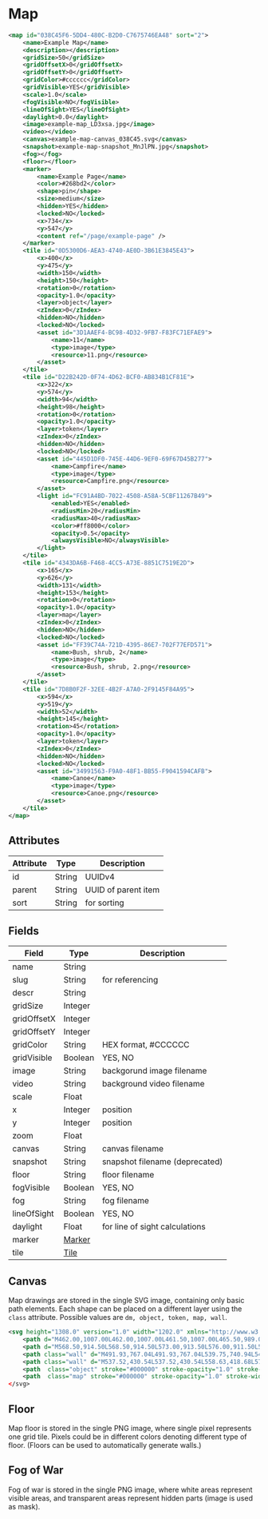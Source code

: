 # Map

```xml
<map id="038C45F6-5DD4-480C-B2D0-C7675746EA48" sort="2">
    <name>Example Map</name>
    <description></description>
    <gridSize>50</gridSize>
    <gridOffsetX>0</gridOffsetX>
    <gridOffsetY>0</gridOffsetY>
    <gridColor>#cccccc</gridColor>
    <gridVisible>YES</gridVisible>
    <scale>1.0</scale>
    <fogVisible>NO</fogVisible>
    <lineOfSight>YES</lineOfSight>
    <daylight>0.0</daylight>
    <image>example-map_LD3xsa.jpg</image>
    <video></video>
    <canvas>example-map-canvas_038C45.svg</canvas>
    <snapshot>example-map-snapshot_MnJlPN.jpg</snapshot>
    <fog></fog>
    <floor></floor>
    <marker>
        <name>Example Page</name>
        <color>#268bd2</color>
        <shape>pin</shape>
        <size>medium</size>
        <hidden>YES</hidden>
        <locked>NO</locked>
        <x>734</x>
        <y>547</y>
        <content ref="/page/example-page" />
    </marker>
    <tile id="0D5300D6-AEA3-4740-AE0D-3B61E3845E43">
        <x>400</x>
        <y>475</y>
        <width>150</width>
        <height>150</height>
        <rotation>0</rotation>
        <opacity>1.0</opacity>
        <layer>object</layer>
        <zIndex>0</zIndex>
        <hidden>NO</hidden>
        <locked>NO</locked>
        <asset id="3D1AAEF4-BC98-4D32-9FB7-F83FC71EFAE9">
            <name>11</name>
            <type>image</type>
            <resource>11.png</resource>
        </asset>
    </tile>
    <tile id="D22B242D-0F74-4D62-BCF0-AB834B1CF81E">
        <x>322</x>
        <y>574</y>
        <width>94</width>
        <height>98</height>
        <rotation>0</rotation>
        <opacity>1.0</opacity>
        <layer>token</layer>
        <zIndex>0</zIndex>
        <hidden>NO</hidden>
        <locked>NO</locked>
        <asset id="445D1DF0-745E-44D6-9EF0-69F67D45B277">
            <name>Campfire</name>
            <type>image</type>
            <resource>Campfire.png</resource>
        </asset>
        <light id="FC91A4BD-7022-4508-A58A-5CBF11267B49">
            <enabled>YES</enabled>
            <radiusMin>20</radiusMin>
            <radiusMax>40</radiusMax>
            <color>#ff8000</color>
            <opacity>0.5</opacity>
            <alwaysVisible>NO</alwaysVisible>
        </light>
    </tile>
    <tile id="4343DA6B-F468-4CC5-A73E-8851C7519E2D">
        <x>165</x>
        <y>626</y>
        <width>131</width>
        <height>153</height>
        <rotation>0</rotation>
        <opacity>1.0</opacity>
        <layer>map</layer>
        <zIndex>0</zIndex>
        <hidden>NO</hidden>
        <locked>NO</locked>
        <asset id="FF39C74A-721D-4395-86E7-702F77EFD571">
            <name>Bush, shrub, 2</name>
            <type>image</type>
            <resource>Bush, shrub, 2.png</resource>
        </asset>
    </tile>
    <tile id="7D8B0F2F-32EE-4B2F-A7A0-2F9145F84A95">
        <x>594</x>
        <y>519</y>
        <width>52</width>
        <height>145</height>
        <rotation>45</rotation>
        <opacity>1.0</opacity>
        <layer>token</layer>
        <zIndex>0</zIndex>
        <hidden>NO</hidden>
        <locked>NO</locked>
        <asset id="34991563-F9A0-48F1-BB55-F9041594CAFB">
            <name>Canoe</name>
            <type>image</type>
            <resource>Canoe.png</resource>
        </asset>
    </tile>
</map>

```

## Attributes

| Attribute | Type | Description |
| --------- | ---- | ----------- |
| id  | String  | UUIDv4 |
| parent  | String  | UUID of parent item |
| sort  | String  | for sorting |

## Fields

| Field  | Type | Description |
| ------ | ---- | ----------- |
| name  | String | |
| slug  | String | for referencing |
| descr  | String | |
| gridSize  | Integer |  |
| gridOffsetX | Integer |  |
| gridOffsetY | Integer |  |
| gridColor | String | HEX format, #CCCCCC |
| gridVisible | Boolean | YES, NO |
| image | String | backgorund image filename |
| video | String | background video filename |
| scale | Float |  |
| x | Integer | position |
| y | Integer | position |
| zoom | Float |  |
| canvas | String | canvas filename |
| snapshot | String | snapshot filename (deprecated) |
| floor | String | floor filename |
| fogVisible | Boolean | YES, NO |
| fog | String | fog filename |
| lineOfSight | Boolean | YES, NO |
| daylight | Float | for line of sight calculations |
| marker | [Marker](marker.md) |  |
| tile | [Tile](tile.md) |  |

## Canvas

Map drawings are stored in the single SVG image, containing only basic path elements. Each shape can be placed on a different layer using the `class` attribute. Possible values are `dm, object, token, map, wall`.

```xml
<svg height="1308.0" version="1.0" width="1202.0" xmlns="http://www.w3.org/2000/svg">
    <path d="M462.00,1007.00L462.00,1007.00L461.50,1007.00L465.50,989.00L481.00,949.50L490.00,930.00L502.50,908.00L509.00,901.50L512.00,901.00L510.50,922.00L495.50,955.00L477.50,998.50L474.00,1009.50L491.00,990.50L518.50,956.50L526.50,947.00L530.00,943.50L526.50,955.50L517.00,974.00L509.00,991.00L503.50,1004.50L503.00,1007.50L536.50,970.00L542.50,965.00L537.00,979.00L530.50,991.50L527.50,999.50L527.50,1001.50L530.00,1001.50L570.00,976.50L585.00,970.50L581.00,980.50L572.00,996.00L568.00,1005.00L567.00,1008.50L581.00,1008.50L598.50,1004.00L609.50,1003.00L615.00,1004.50L615.00,1012.50L609.00,1028.00L599.00,1047.50" fill="none" stroke="#000000" stroke-linecap="round" stroke-linejoin="round" stroke-opacity="1.0" stroke-width="3.0"/>
    <path d="M568.50,914.50L568.50,914.50L573.00,913.50L576.00,911.50L570.50,925.50L561.00,945.00L560.50,948.00L574.00,935.50L598.00,915.50L604.50,911.00L607.50,909.50L605.50,915.50L596.50,929.00L595.50,932.50L607.00,927.00L618.50,920.00L630.00,914.50L625.00,927.00L621.00,933.00L617.00,940.50L628.50,938.50L647.00,931.00L656.00,928.50L658.50,928.50L657.00,935.00L633.50,972.00L635.50,972.50L664.00,961.00L663.50,963.50L653.00,978.00L653.00,980.00L679.00,979.50L677.50,987.00L669.00,996.00L663.00,1004.00L662.00,1006.00L671.00,1006.00" fill="none" stroke="#00ff00" stroke-linecap="round" stroke-linejoin="round" stroke-opacity="0.3" stroke-width="20.0"/>
    <path class="wall" d="M491.93,767.04L491.93,767.04L539.75,740.94L546.56,759.23L538.18,774.42L510.59,783.88L495.32,777.11L498.10,763.30" fill="none" stroke="#ff7f00" stroke-linecap="round" stroke-linejoin="round" stroke-opacity="1.0" stroke-width="3.0"/>
    <path class="wall" d="M537.52,430.54L537.52,430.54L558.63,418.68L577.10,394.45L580.90,416.83L570.66,438.30L550.07,445.23L542.09,429.47" fill="none" stroke="#ff7f00" stroke-linecap="round" stroke-linejoin="round" stroke-opacity="1.0" stroke-width="3.0"/>
    <path  class="object" stroke="#000000" stroke-opacity="1.0" stroke-width="3.0" stroke-linejoin="round" stroke-linecap="round" fill="none" d="M680.02,747.61L680.02,747.61L681.93,745.56L693.71,739.95L698.42,739.37L728.11,739.37L736.15,746.91L744.53,757.97L752.14,763.53L757.61,765.52L765.33,766.08L775.64,766.08L780.34,765.49L788.35,762.67L794.86,758.88L799.76,756.68" />
    <path  class="map" stroke="#000000" stroke-opacity="1.0" stroke-width="3.0" stroke-linejoin="round" stroke-linecap="round" fill="none" d="M754.89,825.72L754.89,825.72L792.55,825.72L794.95,826.20L798.61,828.52L805.77,834.81L808.57,836.38L811.07,836.76L815.38,836.76L818.92,835.87L823.68,833.02L831.68,827.12" /></svg>
</svg>

```

## Floor

Map floor is stored in the single PNG image, where single pixel represents one grid tile. Pixels could be in different colors denoting different type of floor. (Floors can be used to automatically generate walls.)

## Fog of War

Fog of war is stored in the single PNG image, where white areas represent visible areas, and transparent areas represent hidden parts (image is used as mask).

